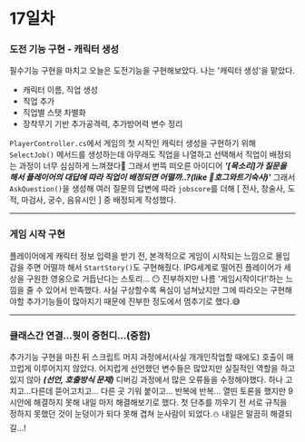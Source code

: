 # 17일차

### 도전 기능 구현 - 캐릭터 생성

필수기능 구현을 마치고 오늘은 도전기능을 구현해보았다.
나는 '캐릭터 생성'을 맡았다.
- 캐릭터 이름, 직업 생성
- 직업 추가
- 직업별 스탯 차별화
- 장착무기 기반 추가공격력, 추가방어력 변수 정리

`PlayerController.cs`에서 게임의 첫 시작인 캐릭터 생성을 구현하기 위해
`SelectJob()` 메서드를 생성하는데 아무래도 직업을 나열하고 선택해서 직업이 배정되는 과정이
너무 심심하게 느껴졌다🤔
그래서 번뜩 떠오른 아이디어
***'[목소리]가 질문을 해서 플레이어의 대답에 따라 직업이 배정되면 어떨까..?(like 🧙‍호그와트기숙사)'***
그래서  `AskQuestion()`을 생성해 여러 질문의 답변에 따라 `jobscore`를 더해 [ 전사, 창술사, 도적, 마검사, 궁수, 음유시인 ] 중 배정되게 작성했다.
___
### 게임 시작 구현

플레이어에게 캐릭터 정보 입력을 받기 전, 본격적으로 게임이 시작되는 느낌으로 몰입감을 주면 어떨까 해서 `StartStory()`도 구현해줬다. IPG세계로 떨어진 플레이어가 세상을 구원한 영웅으로 거듭난다는 스토리... 😶
진부하지만 나름 '게임시작이다!'하는 느낌을 줄 수 있어서 만족했다.
사실 구상할수록 욕심이 넘쳐났지만 그에 따라오는 구현해야할 추가기능들이 많아지기 때문에 진부한 정도에서 멈추기로 했다.😅
___



### 클래스간 연결...뭣이 중헌디...(중함)

추가기능 구현을 마친 뒤 스크립트 머지 과정에서(사실 개개인작업할 때에도) 호출이 매끄럽게 이루어지지 않았다. 어지럽게 선언했던 변수들은 많았지만 실질적인 역할을 하고 있지 않아 ***(선언, 호출방식 문제)*** 디버깅 과정에서 많은 오류들을 수정해야했다.
하나 고치고...다른데 뜯어고치고... 다른 곳 기워 붙이고... 반복에 반복...
열띤 토론을 했지만 9시안에 해결하지 못해 내일 마저 해결해보기로 했다.
첫 단추를 끼우기 전 서로 규칙을 정하지 못했던 것이 눈덩이가 되다 못해 겹쳐 눈사람이 되었다.⛄
내일은 말끔히 해결되길...!